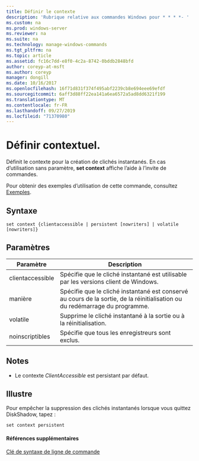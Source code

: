 ```yaml
---
title: Définir le contexte
description: 'Rubrique relative aux commandes Windows pour * * * *- '
ms.custom: na
ms.prod: windows-server
ms.reviewer: na
ms.suite: na
ms.technology: manage-windows-commands
ms.tgt_pltfrm: na
ms.topic: article
ms.assetid: fc16c7dd-e8f0-4c2a-8742-0bddb2848bfd
author: coreyp-at-msft
ms.author: coreyp
manager: dongill
ms.date: 10/16/2017
ms.openlocfilehash: 16f71d831f374f495abf2239cb8e694eee69efdf
ms.sourcegitcommit: 6aff3d88ff22ea141a6ea6572a5ad8dd6321f199
ms.translationtype: MT
ms.contentlocale: fr-FR
ms.lasthandoff: 09/27/2019
ms.locfileid: "71370980"
---
```

# <a name="set-contex"></a>Définir contextuel.



Définit le contexte pour la création de clichés instantanés. En cas d’utilisation sans paramètre, **set context** affiche l’aide à l’invite de commandes.

Pour obtenir des exemples d’utilisation de cette commande, consultez [Exemples](#BKMK_examples).

## <a name="syntax"></a>Syntaxe

```
set context {clientaccessible | persistent [nowriters] | volatile [nowriters]}
```

## <a name="parameters"></a>Paramètres

|Paramètre|Description|
|---------|-----------|
|clientaccessible|Spécifie que le cliché instantané est utilisable par les versions client de Windows.|
|manière|Spécifie que le cliché instantané est conservé au cours de la sortie, de la réinitialisation ou du redémarrage du programme.|
|volatile|Supprime le cliché instantané à la sortie ou à la réinitialisation.|
|noinscriptibles|Spécifie que tous les enregistreurs sont exclus.|

## <a name="remarks"></a>Notes

-   Le contexte *ClientAccessible* est persistant par défaut.

## <a name="BKMK_examples"></a>Illustre

Pour empêcher la suppression des clichés instantanés lorsque vous quittez DiskShadow, tapez :
```
set context persistent
```

#### <a name="additional-references"></a>Références supplémentaires

[Clé de syntaxe de ligne de commande](command-line-syntax-key.md)